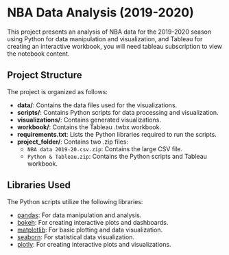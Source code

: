 # NBA Data Analysis (2019-2020)

This project presents an analysis of NBA data for the 2019-2020 season using Python for data manipulation and visualization, and Tableau for creating an interactive workbook, you will need tableau subscription to view the notebook content. 

## Project Structure
The project is organized as follows:

- **data/**: Contains the data files used for the visualizations.
- **scripts/**: Contains Python scripts for data processing and visualization.
- **visualizations/**: Contains generated visualizations.
- **workbook/**: Contains the Tableau .twbx workbook.
- **requirements.txt**: Lists the Python libraries required to run the scripts.
- **project_folder/**: Contains two .zip files:
  - `NBA data 2019-20.csv.zip`: Contains the large CSV file.
  - `Python & Tableau.zip`: Contains the Python scripts and Tableau workbook.

## Libraries Used
The Python scripts utilize the following libraries:
- [pandas](https://pandas.pydata.org/): For data manipulation and analysis.
- [bokeh](https://bokeh.org/): For creating interactive plots and dashboards.
- [matplotlib](https://matplotlib.org/): For basic plotting and data visualization.
- [seaborn](https://seaborn.pydata.org/): For statistical data visualization.
- [plotly](https://plotly.com/python/): For creating interactive plots and visualizations.
